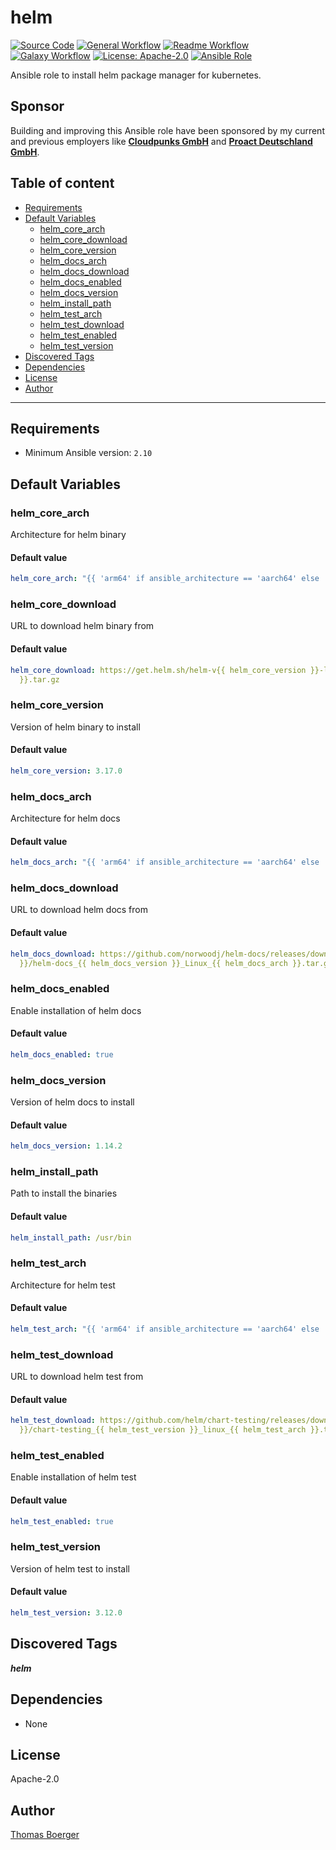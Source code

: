 # helm

[![Source Code](https://img.shields.io/badge/github-source%20code-blue?logo=github&logoColor=white)](https://github.com/rolehippie/helm)
[![General Workflow](https://github.com/rolehippie/helm/actions/workflows/general.yml/badge.svg)](https://github.com/rolehippie/helm/actions/workflows/general.yml)
[![Readme Workflow](https://github.com/rolehippie/helm/actions/workflows/docs.yml/badge.svg)](https://github.com/rolehippie/helm/actions/workflows/docs.yml)
[![Galaxy Workflow](https://github.com/rolehippie/helm/actions/workflows/galaxy.yml/badge.svg)](https://github.com/rolehippie/helm/actions/workflows/galaxy.yml)
[![License: Apache-2.0](https://img.shields.io/github/license/rolehippie/helm)](https://github.com/rolehippie/helm/blob/master/LICENSE)
[![Ansible Role](https://img.shields.io/badge/role-rolehippie.helm-blue)](https://galaxy.ansible.com/rolehippie/helm)

Ansible role to install helm package manager for kubernetes.

## Sponsor

Building and improving this Ansible role have been sponsored by my current and previous employers like **[Cloudpunks GmbH](https://cloudpunks.de)** and **[Proact Deutschland GmbH](https://www.proact.eu)**.

## Table of content

- [Requirements](#requirements)
- [Default Variables](#default-variables)
  - [helm_core_arch](#helm_core_arch)
  - [helm_core_download](#helm_core_download)
  - [helm_core_version](#helm_core_version)
  - [helm_docs_arch](#helm_docs_arch)
  - [helm_docs_download](#helm_docs_download)
  - [helm_docs_enabled](#helm_docs_enabled)
  - [helm_docs_version](#helm_docs_version)
  - [helm_install_path](#helm_install_path)
  - [helm_test_arch](#helm_test_arch)
  - [helm_test_download](#helm_test_download)
  - [helm_test_enabled](#helm_test_enabled)
  - [helm_test_version](#helm_test_version)
- [Discovered Tags](#discovered-tags)
- [Dependencies](#dependencies)
- [License](#license)
- [Author](#author)

---

## Requirements

- Minimum Ansible version: `2.10`

## Default Variables

### helm_core_arch

Architecture for helm binary

#### Default value

```YAML
helm_core_arch: "{{ 'arm64' if ansible_architecture == 'aarch64' else 'amd64' }}"
```

### helm_core_download

URL to download helm binary from

#### Default value

```YAML
helm_core_download: https://get.helm.sh/helm-v{{ helm_core_version }}-linux-{{ helm_core_arch
  }}.tar.gz
```

### helm_core_version

Version of helm binary to install

#### Default value

```YAML
helm_core_version: 3.17.0
```

### helm_docs_arch

Architecture for helm docs

#### Default value

```YAML
helm_docs_arch: "{{ 'arm64' if ansible_architecture == 'aarch64' else 'x86_64' }}"
```

### helm_docs_download

URL to download helm docs from

#### Default value

```YAML
helm_docs_download: https://github.com/norwoodj/helm-docs/releases/download/v{{ helm_docs_version
  }}/helm-docs_{{ helm_docs_version }}_Linux_{{ helm_docs_arch }}.tar.gz
```

### helm_docs_enabled

Enable installation of helm docs

#### Default value

```YAML
helm_docs_enabled: true
```

### helm_docs_version

Version of helm docs to install

#### Default value

```YAML
helm_docs_version: 1.14.2
```

### helm_install_path

Path to install the binaries

#### Default value

```YAML
helm_install_path: /usr/bin
```

### helm_test_arch

Architecture for helm test

#### Default value

```YAML
helm_test_arch: "{{ 'arm64' if ansible_architecture == 'aarch64' else 'amd64' }}"
```

### helm_test_download

URL to download helm test from

#### Default value

```YAML
helm_test_download: https://github.com/helm/chart-testing/releases/download/v{{ helm_test_version
  }}/chart-testing_{{ helm_test_version }}_linux_{{ helm_test_arch }}.tar.gz
```

### helm_test_enabled

Enable installation of helm test

#### Default value

```YAML
helm_test_enabled: true
```

### helm_test_version

Version of helm test to install

#### Default value

```YAML
helm_test_version: 3.12.0
```

## Discovered Tags

**_helm_**


## Dependencies

- None

## License

Apache-2.0

## Author

[Thomas Boerger](https://github.com/tboerger)
